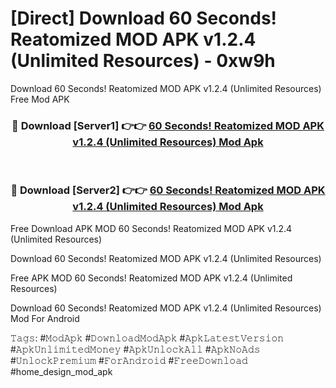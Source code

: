 # [Direct] Download 60 Seconds! Reatomized MOD APK v1.2.4 (Unlimited Resources) - 0xw9h
Download 60 Seconds! Reatomized MOD APK v1.2.4 (Unlimited Resources) Free Mod APK

<div align="center">
<h3>🔴 Download [Server1] 👉👉 <a href="https://apk-comot.site?title=60_Seconds!_Reatomized_MOD_APK_v1.2.4_(Unlimited_Resources)">60 Seconds! Reatomized MOD APK v1.2.4 (Unlimited Resources) Mod Apk</a></h3><br>

<h3>🔴 Download [Server2] 👉👉 <a href="https://apk-comot.site?title=60_Seconds!_Reatomized_MOD_APK_v1.2.4_(Unlimited_Resources)">60 Seconds! Reatomized MOD APK v1.2.4 (Unlimited Resources) Mod Apk</a></h3>
</div>


Free Download APK MOD 60 Seconds! Reatomized MOD APK v1.2.4 (Unlimited Resources)

Download 60 Seconds! Reatomized MOD APK v1.2.4 (Unlimited Resources) 

Free APK MOD 60 Seconds! Reatomized MOD APK v1.2.4 (Unlimited Resources) 

Download 60 Seconds! Reatomized MOD APK v1.2.4 (Unlimited Resources) Mod For Android

𝚃𝚊𝚐𝚜: #𝙼𝚘𝚍𝙰𝚙𝚔 #𝙳𝚘𝚠𝚗𝚕𝚘𝚊𝚍𝙼𝚘𝚍𝙰𝚙𝚔 #𝙰𝚙𝚔𝙻𝚊𝚝𝚎𝚜𝚝𝚅𝚎𝚛𝚜𝚒𝚘𝚗 #𝙰𝚙𝚔𝚄𝚗𝚕𝚒𝚖𝚒𝚝𝚎𝚍𝙼𝚘𝚗𝚎𝚢 #𝙰𝚙𝚔𝚄𝚗𝚕𝚘𝚌𝚔𝙰𝚕𝚕 #𝙰𝚙𝚔𝙽𝚘𝙰𝚍𝚜 #𝚄𝚗𝚕𝚘𝚌𝚔𝙿𝚛𝚎𝚖𝚒𝚞𝚖 #𝙵𝚘𝚛𝙰𝚗𝚍𝚛𝚘𝚒𝚍 #𝙵𝚛𝚎𝚎𝙳𝚘𝚠𝚗𝚕𝚘𝚊𝚍 #home_design_mod_apk